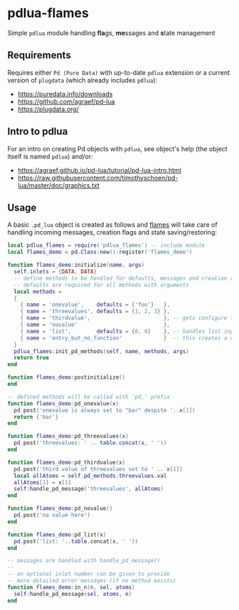 # pdlua-flames
Simple `pdlua` module handling **fla**gs, **me**ssages and **s**tate management

## Requirements

Requires either `Pd (Pure Data)` with up-to-date `pdlua` extension or a current version of `plugdata` (which already includes `pdlua`):
* https://puredata.info/downloads
* https://github.com/agraef/pd-lua 
* https://plugdata.org/

## Intro to pdlua

For an intro on creating Pd objects with `pdlua`, see object's help (the object itself is named `pdlua`) and/or:
* https://agraef.github.io/pd-lua/tutorial/pd-lua-intro.html
* https://raw.githubusercontent.com/timothyschoen/pd-lua/master/doc/graphics.txt

## Usage

A basic `.pd_lua` object is created as follows and [flames](https://github.com/ben-wes/pdlua-flames/blob/main/pdlua_flames.lua) will take care of handling incoming messages, creation flags and state saving/restoring:

~~~ lua
local pdlua_flames = require('pdlua_flames') -- include module
local flames_demo = pd.Class:new():register('flames_demo')

function flames_demo:initialize(name, args)
  self.inlets = {DATA, DATA}
  -- define methods to be handled for defaults, messages and creation args
  -- defaults are required for all methods with arguments
  local methods =
  {
    { name = 'onevalue',    defaults = {'foo'}   },
    { name = 'threevalues', defaults = {1, 2, 3} },
    { name = 'thirdvalue',                       }, -- gets configure to set 3rd value above
    { name = 'novalue'                           },
    { name = 'list',        defaults = {0, 0}    }, -- handles list input
    { name = 'entry_but_no_function'             }  -- this creates a warning
  }
  pdlua_flames:init_pd_methods(self, name, methods, args)
  return true
end

function flames_demo:postinitialize()
end

-- defined methods will be called with 'pd_' prefix
function flames_demo:pd_onevalue(x)
  pd.post('onevalue is always set to "bar" despite '..x[1])
  return {'bar'}
end

function flames_demo:pd_threevalues(x)
  pd.post('threevalues: ' .. table.concat(x, ' '))
end

function flames_demo:pd_thirdvalue(x)
  pd.post('third value of threevalues set to ' .. x[1])
  local allAtoms = self.pd_methods.threevalues.val
  allAtoms[3] = x[1]
  self:handle_pd_message('threevalues', allAtoms)
end

function flames_demo:pd_novalue()
  pd.post('no value here')
end

function flames_demo:pd_list(x)
  pd.post('list: '..table.concat(x, ' '))
end

-- messages are handled with handle_pd_message()
--
-- an optional inlet number can be given to provide
-- more detailed error messages (if no method exists)
function flames_demo:in_n(n, sel, atoms)
  self:handle_pd_message(sel, atoms, n)
end
~~~
